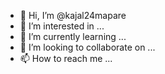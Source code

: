 - 👋 Hi, I’m @kajal24mapare
- 👀 I’m interested in ...
- 🌱 I’m currently learning ...
- 💞️ I’m looking to collaborate on ...
- 📫 How to reach me ...

<!---
kajal24mapare/kajal24mapare is a ✨ special ✨ repository because its `README.md` (this file) appears on your GitHub profile.
You can click the Preview link to take a look at your changes.
--->
